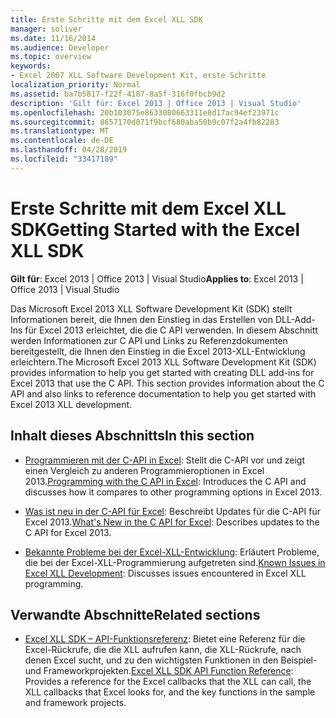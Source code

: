 ```yaml
---
title: Erste Schritte mit dem Excel XLL SDK
manager: soliver
ms.date: 11/16/2014
ms.audience: Developer
ms.topic: overview
keywords:
- Excel 2007 XLL Software Development Kit, erste Schritte
localization_priority: Normal
ms.assetid: ba7b5817-f22f-4187-8a5f-316f0fbcb9d2
description: 'Gilt für: Excel 2013 | Office 2013 | Visual Studio'
ms.openlocfilehash: 20b103075e8633080663311e8d17ac94ef23971c
ms.sourcegitcommit: 8657170d071f9bcf680aba50b9c07f2a4fb82283
ms.translationtype: MT
ms.contentlocale: de-DE
ms.lasthandoff: 04/28/2019
ms.locfileid: "33417189"
---
```

# <a name="getting-started-with-the-excel-xll-sdk"></a><span data-ttu-id="d5830-104">Erste Schritte mit dem Excel XLL SDK</span><span class="sxs-lookup"><span data-stu-id="d5830-104">Getting Started with the Excel XLL SDK</span></span>

<span data-ttu-id="d5830-105">**Gilt für**: Excel 2013 | Office 2013 | Visual Studio</span><span class="sxs-lookup"><span data-stu-id="d5830-105">**Applies to**: Excel 2013 | Office 2013 | Visual Studio</span></span> 
  
<span data-ttu-id="d5830-p101">Das Microsoft Excel 2013 XLL Software Development Kit (SDK) stellt Informationen bereit, die Ihnen den Einstieg in das Erstellen von DLL-Add-Ins für Excel 2013 erleichtet, die die C API verwenden. In diesem Abschnitt werden Informationen zur C API und Links zu Referenzdokumenten bereitgestellt, die Ihnen den Einstieg in die Excel 2013-XLL-Entwicklung erleichtern.</span><span class="sxs-lookup"><span data-stu-id="d5830-p101">The Microsoft Excel 2013 XLL Software Development Kit (SDK) provides information to help you get started with creating DLL add-ins for Excel 2013 that use the C API. This section provides information about the C API and also links to reference documentation to help you get started with Excel 2013 XLL development.</span></span>
  
## <a name="in-this-section"></a><span data-ttu-id="d5830-108">Inhalt dieses Abschnitts</span><span class="sxs-lookup"><span data-stu-id="d5830-108">In this section</span></span>

- <span data-ttu-id="d5830-109">[Programmieren mit der C-API in Excel](programming-with-the-c-api-in-excel.md): Stellt die C-API vor und zeigt einen Vergleich zu anderen Programmieroptionen in Excel 2013.</span><span class="sxs-lookup"><span data-stu-id="d5830-109">[Programming with the C API in Excel](programming-with-the-c-api-in-excel.md): Introduces the C API and discusses how it compares to other programming options in Excel 2013.</span></span>
    
- <span data-ttu-id="d5830-110">[Was ist neu in der C-API für Excel](what-s-new-in-the-c-api-for-excel.md): Beschreibt Updates für die C-API für Excel 2013.</span><span class="sxs-lookup"><span data-stu-id="d5830-110">[What's New in the C API for Excel](what-s-new-in-the-c-api-for-excel.md): Describes updates to the C API for Excel 2013.</span></span>
    
- <span data-ttu-id="d5830-111">[Bekannte Probleme bei der Excel-XLL-Entwicklung](known-issues-in-excel-xll-development.md): Erläutert Probleme, die bei der Excel-XLL-Programmierung aufgetreten sind.</span><span class="sxs-lookup"><span data-stu-id="d5830-111">[Known Issues in Excel XLL Development](known-issues-in-excel-xll-development.md): Discusses issues encountered in Excel XLL programming.</span></span>
    
## <a name="related-sections"></a><span data-ttu-id="d5830-112">Verwandte Abschnitte</span><span class="sxs-lookup"><span data-stu-id="d5830-112">Related sections</span></span>

- <span data-ttu-id="d5830-113">[Excel XLL SDK – API-Funktionsreferenz](excel-xll-sdk-api-function-reference.md): Bietet eine Referenz für die Excel-Rückrufe, die die XLL aufrufen kann, die XLL-Rückrufe, nach denen Excel sucht, und zu den wichtigsten Funktionen in den Beispiel- und Frameworkprojekten.</span><span class="sxs-lookup"><span data-stu-id="d5830-113">[Excel XLL SDK API Function Reference](excel-xll-sdk-api-function-reference.md): Provides a reference for the Excel callbacks that the XLL can call, the XLL callbacks that Excel looks for, and the key functions in the sample and framework projects.</span></span>
    

